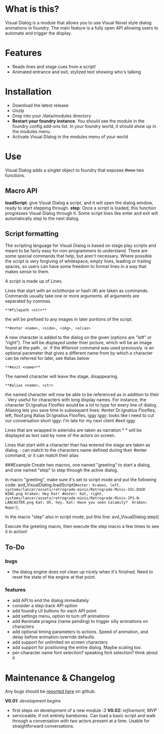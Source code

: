 
# What is this? 
Visual Dialog is a module that allows you to use Visual Novel style dialog animations in foundry. The main feature is a fully open API allowing users to automate and trigger the display. 

# Features
 * Reads lines and stage cues from a script!
 * Animated entrance and exit, stylized text showing who's talking

# Installation
* Download the latest release
* Unzip
* Drop into your /data/modules directory
* **Restart your foundry instance**. You should see the module in the foundry config add-ons list. In your foundry world, it should show up in the modules menu.
* Activate Visual DIalog in the modules menu of your world

# Use
Visual Dialog adds a singlet object to foundry that exposes ~~three~~ two functions. 
 
## Macro API
**loadScript**: give Visual Dialog a script, and it will open the dialog window, ready to start stepping through.
**step**: Once a script is loaded, this function progresses Visual Dialog through it. Some script lines like enter and exit will automatically step to the next dialog.

## Script formatting
The scripting language for Visual Dialog is based on stage play scripts and meant to be fairly easy for non-programmers to understand. There are some special commands that help, but aren't necessary. Where possible the script is very forgiving of whitespace; empty lines, leading or trailing spaces, so users can have some freedom to format lines in a way that makes sense to them. 

A script is made up of Lines. 

Lines that start with an octothorpe or hash (#) are taken as commands. Commands usually take one or more arguments. all arguments are separated by commas.  

    **#filepath <str>** 
the <str> will be prefixed to any images in later portions of the script. 

    **#enter <name>, <side>, <img>, <alias>
A new character is added to the dialog on the given <side> (options are "left" or "right"). The <name> will be displayed under thier picture, which will be an image found at the path <img>, or <fileroot><img> if the #fileroot command was used previously. <alias> is an optional parameter that gives a different name from <name> by which a character can be referred for later, see #alias below

    **#exit <name>**
The named character will leave the stage, disappearing. 

    **#alias <name>, <str>
the named character will now be able to be referenced as <str> in addition to their <name>. Very useful for characters with long display names. For instance, the character Dr.Ignatius Floofles would be a lot to type for every line of dialog. Aliasing lets you save time in subsequent lines:
    #enter Dr.Ignatius Floofles, left, floof.png
    #alias Dr.Ignatius Floofles, iggy
    iggy: looks like I need to cut our conversation short
    iggy: I'm late for my next client
    #exit iggy
    
Lines that are wrapped in asterisks are taken as narration
    * <str> *
<str> will be displayed as text said by none of the actors on screen. 

Lines that start with a character than has entered the stage are taken as dialog. 
    <name>: <str>
<name> can match to the characters name defined during their #enter command, or it can match their alias

###Example
Create two macros, one named "greeting" to start a dialog, and one named "step" to step through the active dialog.

In macro "greeting", make sure it's set to script mode and put the following code: 
    avd_VisualDialog.loadScript(`
      #enter: Kraken, left, systems/lancer/assets/retrograde-minis/Retrograde-Minis-SSC-DUSK WING.png
      Kraken: Hey Kat!
      #enter: Kat, right, systems/lancer/assets/retrograde-minis/Retrograde-Minis-IPS-N-LANCASTER.png
      Kat: Oh, hey.
      Kat: Have you seen Calamity? 
      Kraken: Nope!
    `);

In the macro "step" also in script mode, put this line:
    avd_VisualDialog.step()



Execute the greeting macro, then execute the step macro a few times to see it in action!

## To-Do
### bugs
 * the dialog engine does not clean up nicely when it's finished. Need to reset the state of the engine at that point. 
### features 
 * add API to end the dialog immediately
 * consider a step-back API option
 * add foundry UI buttons for each API point
 * add settings menu, option to turn off animations
 * add #animate pragma (name pending) to trigger silly animations on characters
 * add optional timing parameters to actions. Speed of animation, and delay before animation.override defaults.
 * add support for unlimited on screen characters
 * add support for positioning the entire dialog. Maybe scaling too. 
 * per-character name font selection? speaking font selection? think about it

# Maintenance & Changelog
Any bugs should be [reported here](https://github.com/hiddenkrypt/visual-dialog/issues) on github.

**V0.01:** *development begins* 
- first steps on development of a new module :3
**V0.02:** *refinement, MVP* 
- serviceable, if not entirely barebones. Can load a basic script and walk through a conversation with two actors present at a time. Usable for straightforward conversations.